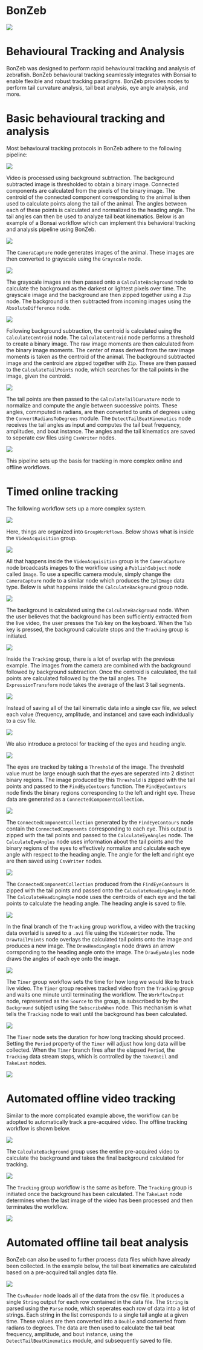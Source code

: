 # BonZeb
![](../../Resources/BonZeb_Logo.png)

# Behavioural Tracking and Analysis
BonZeb was designed to perform rapid behavioural tracking and analysis of zebrafish.
BonZeb behavioural tracking seamlessly integrates with Bonsai to enable flexible and robust tracking paradigms.
BonZeb provides nodes to perform tail curvature analysis, tail beat analysis, eye angle analysis, and more.

# Basic behavioural tracking and analysis
Most behavioural tracking protocols in BonZeb adhere to the following pipeline:

![](images/image1.png)

Video is processed using background subtraction.
The background subtracted image is thresholded to obtain a binary image.
Connected components are calculated from the pixels of the binary image.
The centroid of the connected component corresponding to the animal is then used to calculate points along the tail of the animal.
The angles between each of these points is calculated and normalized to the heading angle.
The tail angles can then be used to analyze tail beat kinematics.
Below is an example of a Bonsai workflow which can implement this behavioral tracking and analysis pipeline using BonZeb.

![](images/image2.png)

The `CameraCapture` node generates images of the animal.
These images are then converted to grayscale using the `Grayscale` node.

![](images/image3.png)

The grayscale images are then passed onto a `CalculateBackground` node to calculate the background as the darkest or lightest pixels over time.
The grayscale image and the background are then zipped together using a `Zip` node.
The background is then subtracted from incoming images using the `AbsoluteDifference` node.

![](images/image4.png)

Following background subtraction, the centroid is calculated using the `CalculateCentroid` node.
The `CalculateCentroid` node performs a threshold to create a binary image.
The raw image moments are then calculated from the binary image moments.
The center of mass derived from the raw image moments is taken as the centroid of the animal.
The background subtracted image and the centroid are zipped together with `Zip`.
These are then passed to the `CalculateTailPoints` node, which searches for the tail points in the image, given the centroid.

![](images/image5.png)

The tail points are then passed to the `CalculateTailCurvature` node to normalize and compute the angle between successive points.
These angles, commputed in radians, are then converted to units of degrees using the `ConvertRadiansToDegrees` module.
The `DetectTailBeatKinematics` node receives the tail angles as input and computes the tail beat frequency, amplitudes, and bout instance.
The angles and the tail kinematics are saved to seperate csv files using `CsvWriter` nodes.

![](images/image6.png)

This pipeline sets up the basis for tracking in more complex online and offline workflows.

# Timed online tracking
The following workflow sets up a more complex system.

![](images/image7.png)

Here, things are organized into `GroupWorkflows`.
Below shows what is inside the `VideoAcquisition` group.

![](images/image8.png)

All that happens inside the `VideoAcquisition` group is the `CameraCapture` node broadcasts images to the workflow using a `PublishSubject` node called `Image`.
To use a specific camera module, simply change the `CameraCapture` node to a similar node which produces the `IplImage` data type.
Below is what happens inside the `CalculateBackground` group node.

![](images/image9.png)

The background is calculated using the `CalculateBackground` node.
When the user believes that the background has been sufficiently extracted from the live video, the user presses the `Tab` key on the keyboard.
When the `Tab` key is pressed, the background calculate stops and the `Tracking` group is initiated.

![](images/image10.png)

Inside the `Tracking` group, there is a lot of overlap with the previous example.
The images from the camera are combined with the background followed by background subtraction.
Once the centroid is calculated, the tail points are calculated followed by the the tail angles.
The `ExpressionTransform` node takes the average of the last 3 tail segments.

![](images/image11.png)

Instead of saving all of the tail kinematic data into a single csv file, we select each value (frequency, amplitude, and instance) and save each individually to a csv file.

![](images/image12.png)

We also introduce a protocol for tracking of the eyes and heading angle.

![](images/image13.png)

The eyes are tracked by taking a `Threshold` of the image.
The threshold value must be large enough such that the eyes are seperated into 2 distinct binary regions.
The image produced by this `Threshold` is zipped with the tail points and passed to the `FindEyeContours` function.
The `FindEyeContours` node finds the binary regions corresponding to the left and right eye.
These data are generated as a `ConnectedComponentCollection`.

![](images/image14.png)

The `ConnectedComponentCollection` generated by the `FindEyeContours` node contain the `ConnectedComponents` corresponding to each eye.
This output is zipped with the tail points and passed to the `CalculateEyeAngles` node.
The `CalculateEyeAngles` node uses information about the tail points and the binary regions of the eyes to effectively normalize and calculate each eye angle with respect to the heading angle.
The angle for the left and right eye are then saved using `CsvWriter` nodes.

![](images/image15.png)

The `ConnectedComponentCollection` produced from the `FindEyeContours` is zipped with the tail points and passed onto the `CalculateHeadingAngle` node.
The `CalculateHeadingAngle` node uses the centroids of each eye and the tail points to calculate the heading angle.
The heading angle is saved to file.

![](images/image16.png)

In the final branch of the `Tracking` group workflow, a video with the tracking data overlaid is saved to a `.avi` file using the `VideoWriter` node.
The `DrawTailPoints` node overlays the calculated tail points onto the image and produces a new image.
The `DrawHeadingAngle` node draws an arrow corrsponding to the heading angle onto the image.
The `DrawEyeAngles` node draws the angles of each eye onto the image.

![](images/image17.png)

The `Timer` group workflow sets the time for how long we would like to track live video.
The `Timer` group receives tracked video from the `Tracking` group and waits one minute until terminating the workflow.
The `WorkflowInput` node, represented as the `Source` to the group, is subscribed to by the `Background` subject using the `SubscribeWhen` node.
This mechanism is what tells the `Tracking` node to wait until the background has been calculated.

![](images/image18.png)

The `Timer` node sets the duration for how long tracking should proceed.
Setting the `Period` property of the `Timer` will adjust how long data will be collected.
When the `Timer` branch fires after the elapsed `Period`, the `Tracking` data stream stops, which is controlled by the `TakeUntil` and `TakeLast` nodes.

![](images/image19.png)

# Automated offline video tracking
Similar to the more complicated example above, the workflow can be adopted to automatically track a pre-acquired video.
The offline tracking workflow is shown below.

![](images/image20.png)

The `CalculateBackground` group uses the entire pre-acquired video to calculate the background and takes the final background calculated for tracking.

![](images/image21.png)

The `Tracking` group workflow is the same as before.
The `Tracking` group is initiated once the background has been calculated.
The `TakeLast` node determines when the last image of the video has been processed and then terminates the workflow.

![](images/image22.png)

# Automated offline tail beat analysis
BonZeb can also be used to further process data files which have already been collected.
In the example below, the tail beat kinematics are calculated based on a pre-acquired tail angles data file.

![](images/image23.png)

The `CsvReader` node loads all of the data from the csv file.
It produces a single `String` output for each row contained in the data file.
The `String` is parsed using the `Parse` node, which seperates each row of data into a list of strings.
Each string in the list corresponds to a single tail angle at a given time.
These values are then converted into a `Double` and converted from radians to degrees.
The data are then used to calculate the tail beat frequency, amplitude, and bout instance, using the `DetectTailBeatKinematics` module, and subsequently saved to file.

